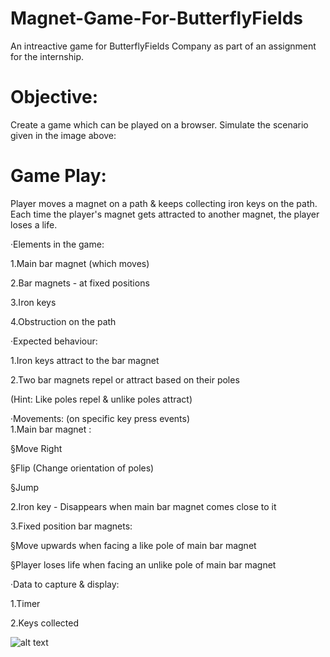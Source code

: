 # Magnet-Game-For-ButterflyFields
An intreactive game for ButterflyFields Company as part of an assignment for the internship.



# Objective:
Create a game which can be played on a browser. Simulate the scenario given in the image above:

# Game Play:
Player moves a magnet on a path & keeps collecting iron keys on the path. Each time the player's magnet gets attracted to another magnet, the player loses a life. <br />

·Elements in the game: <br />

1.Main bar magnet (which moves) <br />

2.Bar magnets - at fixed positions <br />

3.Iron keys <br />

4.Obstruction on the path <br />

·Expected behaviour: <br />

1.Iron keys attract to the bar magnet <br />

2.Two bar magnets repel or attract based on their poles <br />

(Hint: Like poles repel & unlike poles attract) <br />



·Movements: (on specific key press events) <br />
1.Main bar magnet : <br />

§Move Right <br />

§Flip (Change orientation of poles) <br />

§Jump <br />


2.Iron key - Disappears when main bar magnet comes close to it <br />

3.Fixed position bar magnets: <br />

§Move upwards when facing a like pole of main bar magnet <br />

§Player loses life when facing an unlike pole of main bar magnet <br />

·Data to capture & display: <br />

1.Timer <br />

2.Keys collected <br />

![alt text](https://github.com/speedious/Magnet-Game-For-ButterflyFields/Magnet_Game.png)<br />

